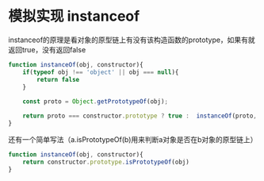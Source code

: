 # 模拟实现 instanceof

instanceof的原理是看对象的原型链上有没有该构造函数的prototype，如果有就返回true，没有返回false

```js
function instanceOf(obj, constructor){
    if(typeof obj !== 'object' || obj === null){
        return false 
    }
    
    const proto = Object.getPrototypeOf(obj);

    return proto === constructor.prototype ? true :  instanceOf(proto, constructor)
}
```

还有一个简单写法（a.isPrototypeOf(b)用来判断a对象是否在b对象的原型链上）
```js
function instanceOf(obj, constructor){
    return constructor.prototype.isPrototypeOf(obj)
}
```